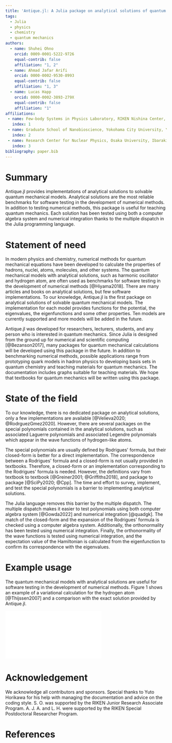 ```yaml
---
title: 'Antique.jl: A Julia package on analytical solutions of quantum mechanical equations'
tags:
  - Julia
  - physics
  - chemistry
  - quantum mechanics
authors:
  - name: Shuhei Ohno
    orcid: 0009-0001-5222-9726
    equal-contrib: false
    affiliation: "1, 2"
  - name: Ahmad Jafar Arifi
    orcid: 0000-0002-9530-8993
    equal-contrib: false
    affiliation: "1, 3"
  - name: Lucas Happ
    orcid: 0000-0002-3893-279X
    equal-contrib: false
    affiliation: "1"
affiliations:
 - name: Few-body Systems in Physics Laboratory, RIKEN Nishina Center, Wako 351-0198, Japan
   index: 1
 - name: Graduate School of Nanobioscience, Yokohama City University, Yokohama 236-0027, Japan
   index: 2
 - name: Research Center for Nuclear Physics, Osaka University, Ibaraki 567-0047, Japan
   index: 3
bibliography: paper.bib
---
```


# Summary

Antique.jl provides implementations of analytical solutions to solvable quantum mechanical models. Analytical solutions are the most reliable benchmarks for software testing in the development of numerical methods. In addition to testing numerical methods, this package is useful for teaching quantum mechanics. Each solution has been tested using both a computer algebra system and numerical integration thanks to the multiple dispatch in the Julia programming language.

# Statement of need

In modern physics and chemistry, numerical methods for quantum mechanical equations have been developed to calculate the properties of hadrons, nuclei, atoms, molecules, and other systems. The quantum mechanical models with analytical solutions, such as harmonic oscillator and hydrogen atom, are often used as benchmarks for software testing in the development of numerical methods [@Hiyama2018]. There are many articles and books on analytical solutions, but few software implementations. To our knowledge, Antique.jl is the first package on analytical solutions of solvable quantum mechanical models. The implementation for each model provides functions for the potential, the eigenvalues, the eigenfunctions and some other properties. Ten models are currently supported and more models will be added in the future.

Antique.jl was developed for researchers, lecturers, students, and any person who is interested in quantum mechanics. Since Julia is designed from the ground up for numerical and scientific computing [@Bezanson2017], many packages for quantum mechanical calculations will be developed using this package in the future. In addition to benchmarking numerical methods, possible applications range from prototyping quark models in hadron physics to developing basis sets in quantum chemistry and teaching materials for quantum mechanics. The documentation includes graphs suitable for teaching materials. We hope that textbooks for quantum mechanics will be written using this package.

# State of the field

To our knowledge, there is no dedicated package on analytical solutions, only a few implementations are available [@Velieva2020; @RodrguezGmez2020]. However, there are several packages on the special polynomials contained in the analytical solutions, such as associated Laguerre polynomials and associated Legendre polynomials which appear in the wave functions of hydrogen-like atoms.

The special polynomials are usually defined by Rodrigues' formula, but their closed-form is better for a direct implementation. The correspondence between a Rodrigues' formula and a closed-form is not usually provided in textbooks. Therefore, a closed-form or an implementation corresponding to the Rodrigues' formula is needed. However, the definitions vary from textbook to textbook [@Greiner2001; @Griffiths2018], and package to package [@SciPy2020; @Cpp]. The time and effort to survey, implement, and test the special polynomials is a barrier to implementing analytical solutions.

The Julia language removes this barrier by the multiple dispatch. The multiple dispatch makes it easier to test polynomials using both computer algebra system [@Gowda2022] and numerical integration [@quadgk]. The match of the closed-form and the expansion of the Rodrigues' formula is checked using a computer algebra system. Additionally, the orthonormality has been tested using numerical integration. Finally, the orthonormality of the wave functions is tested using numerical integration, and the expectation value of the Hamiltonian is calculated from the eigenfunction to confirm its correspondence with the eigenvalues.

# Example usage

The quantum mechanical models with analytical solutions are useful for software testing in the development of numerical methods. Figure 1 shows an example of a variational calculation for the hydrogen atom [@Thijssen2007] and a comparison with the exact solution provided by Antique.jl.

![\label{fig:usage}The radial density of four s-wave states of the hydrogen atom calculated by the Rayleigh-Ritz method, implemented in TwoBody.jl [@TwoBody]. We employed Gaussian basis functions $\phi_n(r) = \exp(-\nu_n r^2)$ whose exponents were determined by the geometric progression defined in the previous study [@Hiyama2018]. The numerical solution (solid blue line) is compared to the analytical solution (dashed black line) using Antique.jl.](./figure.pdf)

# Acknowledgement

We acknowledge all contributors and sponsors. Special thanks to Yuto Horikawa for his help with managing the documentation and advice on the coding style. S. O. was supported by the RIKEN Junior Research Associate Program. A. J. A. and L. H. were supported by the RIKEN Special Postdoctoral Researcher Program.

# References
